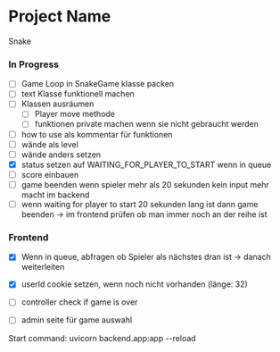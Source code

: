 # Project Name
Snake

### In Progress
- [ ] Game Loop in SnakeGame klasse packen
- [ ] text Klasse funktionell machen
- [ ] Klassen ausräumen
  - [ ] Player move methode
  - [ ] funktionen private machen wenn sie nicht gebraucht werden
- [ ] how to use als kommentar für funktionen
- [ ] wände als level
- [ ] wände anders setzen
- [x] status setzen auf WAITING_FOR_PLAYER_TO_START wenn in queue
- [ ] score einbauen
- [ ] game beenden wenn spieler mehr als 20 sekunden kein input mehr macht im backend
- [ ] wenn waiting for player to start 20 sekunden lang ist dann game beenden -> im frontend prüfen ob man immer noch an der reihe ist

### Frontend
- [x] Wenn in queue, abfragen ob Spieler als nächstes dran ist -> danach weiterleiten
- [x] userId cookie setzen, wenn noch nicht vorhanden (länge: 32)
- [ ] controller check if game is over


- [ ] admin seite für game auswahl

Start command: uvicorn backend.app:app --reload